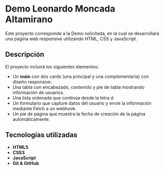 # Demo Leonardo Moncada Altamirano

Este proyecto corresponde a la Demo solicitada, en la cual se desarrollará una página web responsive utilizando HTML, CSS y JavaScript.

## Descripción

El proyecto incluirá los siguientes elementos:
- Un **main** con dos cards (una principal y una complementaria) con diseño responsive.
- Una tabla con encabezado, contenido y pie de tabla mostrando información de usuarios.
- Una lista ordenada que continúa desde la letra *d*.
- Un formulario que capture datos del usuario y envíe la información mediante Fetch a un webhook.
- Un pie de página que muestra la fecha de creación de la página automáticamente.

## Tecnologías utilizadas

- **HTML5**
- **CSS3**
- **JavaScript**
- **Git & GitHub**



